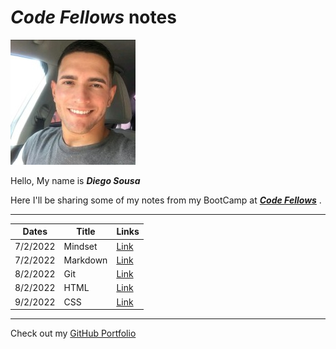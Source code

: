 # **_Code Fellows_ notes**

![Me](profile.jpeg)

Hello, My name is **_Diego Sousa_**

Here I'll be sharing some of my notes from my BootCamp at [**_Code Fellows_**](https://www.codefellows.org/) .

---

|  Dates    | Title |  Links  |
| ----------- | ----------- | ----------- |
|   7/2/2022 | Mindset |  [Link](mindset-notes.md) |
|   7/2/2022 | Markdown |  [Link](Markdown.md)  |
|   8/2/2022 | Git     |   [Link](git.md)  |
|   8/2/2022 | HTML     |   [Link](html-notes.md)  |
|   9/2/2022 | CSS     |   [Link](css-notes.md)  |

---

Check out my [GitHub Portfolio](https://github.com/dmenezessousa/)
